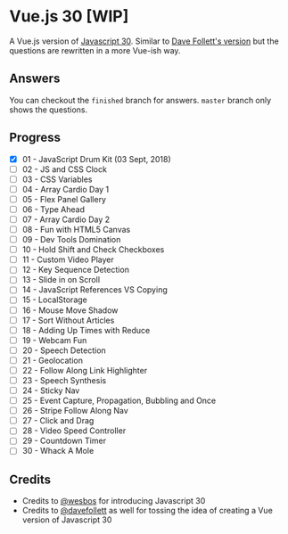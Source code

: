 # Vue.js 30 \[WIP\]

A Vue.js version of [Javascript 30](https://github.com/wesbos/JavaScript30). Similar to [Dave Follett's version](https://github.com/davefollett/JavaScript30) but the questions are rewritten in a more Vue-ish way.

## Answers
You can checkout the `finished` branch for answers. `master` branch only shows the questions.

## Progress
- [x] 01 - JavaScript Drum Kit (03 Sept, 2018)
- [ ] 02 - JS and CSS Clock
- [ ] 03 - CSS Variables
- [ ] 04 - Array Cardio Day 1
- [ ] 05 - Flex Panel Gallery
- [ ] 06 - Type Ahead
- [ ] 07 - Array Cardio Day 2
- [ ] 08 - Fun with HTML5 Canvas
- [ ] 09 - Dev Tools Domination
- [ ] 10 - Hold Shift and Check Checkboxes
- [ ] 11 - Custom Video Player
- [ ] 12 - Key Sequence Detection
- [ ] 13 - Slide in on Scroll
- [ ] 14 - JavaScript References VS Copying
- [ ] 15 - LocalStorage
- [ ] 16 - Mouse Move Shadow
- [ ] 17 - Sort Without Articles
- [ ] 18 - Adding Up Times with Reduce
- [ ] 19 - Webcam Fun
- [ ] 20 - Speech Detection
- [ ] 21 - Geolocation
- [ ] 22 - Follow Along Link Highlighter
- [ ] 23 - Speech Synthesis
- [ ] 24 - Sticky Nav
- [ ] 25 - Event Capture, Propagation, Bubbling and Once
- [ ] 26 - Stripe Follow Along Nav
- [ ] 27 - Click and Drag
- [ ] 28 - Video Speed Controller
- [ ] 29 - Countdown Timer
- [ ] 30 - Whack A Mole

## Credits
- Credits to [@wesbos](https://github.com/wesbos) for introducing Javascript 30
- Credits to [@davefollett](https://github.com/davefollett) as well for tossing the idea of creating a Vue version of Javascript 30
